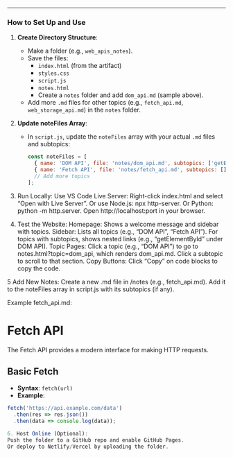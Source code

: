
---

### **How to Set Up and Use**
1. **Create Directory Structure**:
   - Make a folder (e.g., `web_apis_notes`).
   - Save the files:
     - `index.html` (from the artifact)
     - `styles.css`
     - `script.js`
     - `notes.html`
     - Create a `notes` folder and add `dom_api.md` (sample above).
   - Add more `.md` files for other topics (e.g., `fetch_api.md`, `web_storage_api.md`) in the `notes` folder.

2. **Update noteFiles Array**:
   - In `script.js`, update the `noteFiles` array with your actual `.md` files and subtopics:
     ```javascript
     const noteFiles = [
       { name: 'DOM API', file: 'notes/dom_api.md', subtopics: ['getElementById', 'querySelector', 'addEventListener', 'getBoundingClientRect', 'innerHTML vs textContent vs innerText'] },
       { name: 'Fetch API', file: 'notes/fetch_api.md', subtopics: [] },
       // Add more topics
     ];

3. Run Locally:
Use VS Code Live Server: Right-click index.html and select “Open with Live Server”.
Or use Node.js: npx http-server.
Or Python: python -m http.server.
Open http://localhost:port in your browser.

4. Test the Website:
Homepage: Shows a welcome message and sidebar with topics.
Sidebar: Lists all topics (e.g., “DOM API”, “Fetch API”). For topics with subtopics, shows nested links (e.g., “getElementById” under DOM API).
Topic Pages: Click a topic (e.g., “DOM API”) to go to notes.html?topic=dom_api, which renders dom_api.md. Click a subtopic to scroll to that section.
Copy Buttons: Click “Copy” on code blocks to copy the code.

5 Add New Notes:
Create a new .md file in /notes (e.g., fetch_api.md).
Add it to the noteFiles array in script.js with its subtopics (if any).

Example fetch_api.md:

# Fetch API

The Fetch API provides a modern interface for making HTTP requests.

## Basic Fetch
- **Syntax**: `fetch(url)`
- **Example**:
```javascript
fetch('https://api.example.com/data')
  .then(res => res.json())
  .then(data => console.log(data));

6. Host Online (Optional):
Push the folder to a GitHub repo and enable GitHub Pages.
Or deploy to Netlify/Vercel by uploading the folder.